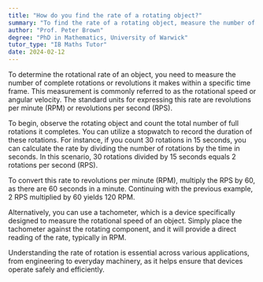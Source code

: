 ```yaml
---
title: "How do you find the rate of a rotating object?"
summary: "To find the rate of a rotating object, measure the number of rotations per unit of time."
author: "Prof. Peter Brown"
degree: "PhD in Mathematics, University of Warwick"
tutor_type: "IB Maths Tutor"
date: 2024-02-12
---
```


To determine the rotational rate of an object, you need to measure the number of complete rotations or revolutions it makes within a specific time frame. This measurement is commonly referred to as the rotational speed or angular velocity. The standard units for expressing this rate are revolutions per minute (RPM) or revolutions per second (RPS).

To begin, observe the rotating object and count the total number of full rotations it completes. You can utilize a stopwatch to record the duration of these rotations. For instance, if you count $30$ rotations in $15$ seconds, you can calculate the rate by dividing the number of rotations by the time in seconds. In this scenario, $30$ rotations divided by $15$ seconds equals $2$ rotations per second (RPS).

To convert this rate to revolutions per minute (RPM), multiply the RPS by $60$, as there are $60$ seconds in a minute. Continuing with the previous example, $2$ RPS multiplied by $60$ yields $120$ RPM.

Alternatively, you can use a tachometer, which is a device specifically designed to measure the rotational speed of an object. Simply place the tachometer against the rotating component, and it will provide a direct reading of the rate, typically in RPM.

Understanding the rate of rotation is essential across various applications, from engineering to everyday machinery, as it helps ensure that devices operate safely and efficiently.
    